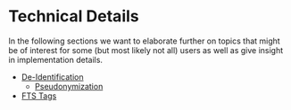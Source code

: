 # Technical Details

In the following sections we want to elaborate further on
topics that might be of interest for some (but most likely
not all) users as well as give insight in implementation
details.

- [De-Identification](details/deidentification)
  - [Pseudonymization](details/pseudonymisierung)
- [FTS Tags](fhir/CodeSystem/FTS_Tags)
